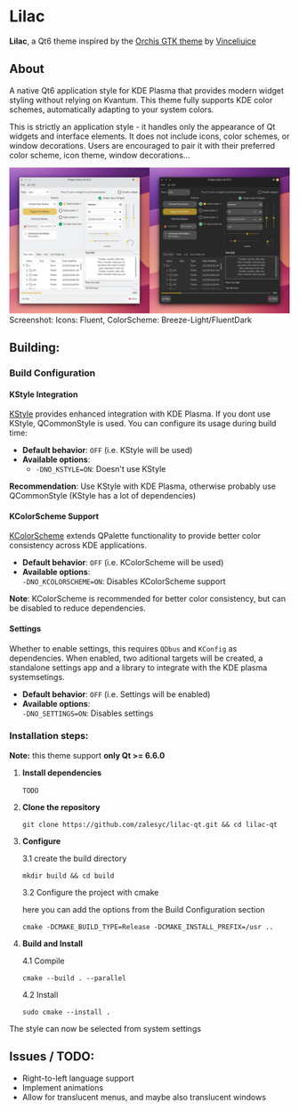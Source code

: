 # Lilac

**Lilac**, a Qt6 theme inspired by the [Orchis GTK theme](https://github.com/vinceliuice/Orchis-theme) by [Vinceliuice](https://github.com/vinceliuice)

## About
A native Qt6 application style for KDE Plasma that provides modern widget styling without relying on Kvantum. This theme fully supports KDE color schemes, automatically adapting to your system colors.

This is strictly an application style - it handles only the appearance of Qt widgets and interface elements. It does not include icons, color schemes, or window decorations. Users are encouraged to pair it with their preferred color scheme, icon theme, window decorations…


![A screenshot showing Qt gallery using lilac-qt](./screenshot.png)
Screenshot: Icons: Fluent, ColorScheme: Breeze-Light/FluentDark

## Building:
### Build Configuration
#### KStyle Integration

[KStyle](https://api.kde.org/frameworks/frameworkintegration/html/classKStyle.html) provides enhanced integration with KDE Plasma. If you dont use KStyle, QCommonStyle is used. You can configure its usage during build time:

- **Default behavior**: `OFF` (i.e. KStyle will be used)
- **Available options**:  
  - `-DNO_KSTYLE=ON`: Doesn't use KStyle

**Recommendation**: Use KStyle with KDE Plasma, otherwise probably use QCommonStyle (KStyle has a lot of dependencies)

#### KColorScheme Support

[KColorScheme](https://api.kde.org/frameworks/kcolorscheme/html/classKColorScheme.html) extends QPalette functionality to provide better color consistency across KDE applications.

- **Default behavior**: `OFF` (i.e. KColorScheme will be used)
- **Available options**:  
    `-DNO_KCOLORSCHEME=ON`: Disables KColorScheme support

**Note**: KColorScheme is recommended for better color consistency, but can be disabled to reduce dependencies.

#### Settings

Whether to enable settings, this requires `QDbus` and `KConfig` as dependencies. 
When enabled, two aditional targets will be created, a standalone settings app and a library to integrate with the KDE plasma systemsetings.

- **Default behavior**: `OFF` (i.e. Settings will be enabled)
- **Available options**:  
    `-DNO_SETTINGS=ON`: Disables settings

### Installation steps:

**Note:** this theme support **only Qt >= 6.6.0**

1. **Install dependencies**

    `TODO`  

2. **Clone the repository** 

    ~~~ shell
    git clone https://github.com/zalesyc/lilac-qt.git && cd lilac-qt
    ~~~

3. **Configure**

    3.1 create the build directory
    ~~~ shell
    mkdir build && cd build
    ~~~

    3.2 Configure the project with cmake

    here you can add the options from the Build Configuration section

    ~~~ shell
    cmake -DCMAKE_BUILD_TYPE=Release -DCMAKE_INSTALL_PREFIX=/usr ..
    ~~~

4. **Build and Install**

    4.1 Compile
    ~~~ shell
    cmake --build . --parallel 
    ~~~

    4.2 Install
    ~~~ shell
    sudo cmake --install . 
    ~~~

The style can now be selected from system settings

## Issues / TODO:

- Right-to-left language support  
- Implement animations  
- Allow for translucent menus, and maybe also translucent windows  
  
